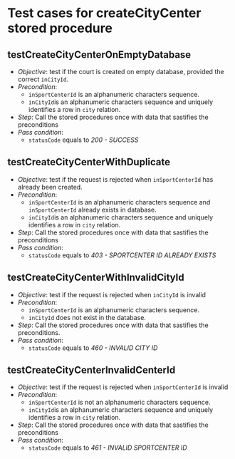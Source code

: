Test cases for createCityCenter stored procedure
===

testCreateCityCenterOnEmptyDatabase
---
+ _Objective_:  test if the court is created on empty database, provided the correct `inCityId`.
+ _Precondition_:
    + `inSportCenterId` is an alphanumeric characters sequence.
    + `inCityId`is an alphanumeric characters sequence and uniquely identifies a row in `city` relation.
+ _Step_: Call the stored procedures once with data that sastifies the preconditions
+ _Pass condition_:
    + `statusCode` equals to *200 - SUCCESS*


testCreateCityCenterWithDuplicate
---
+ _Objective_:  test if the request is rejected when `inSportCenterId` has already been created.
+ _Precondition_:
    + `inSportCenterId` is an alphanumeric characters sequence and `inSportCenterId` already exists in database.
    + `inCityId`is an alphanumeric characters sequence and uniquely identifies a row in `city` relation.
+ _Step_: Call the stored procedures once with data that sastifies the preconditions
+ _Pass condition_:
    + `statusCode` equals to *403 - SPORTCENTER ID ALREADY EXISTS*



testCreateCityCenterWithInvalidCityId
---
+ _Objective_:  test if the request is rejected when `inCityId` is invalid
+ _Precondition_:
    + `inSportCenterId` is an alphanumeric characters sequence.
    + `inCityId` does not exist in the database.
+ _Step_: Call the stored procedures once with data that sastifies the preconditions.
+ _Pass condition_:
    + `statusCode` equals to *460 - INVALID CITY ID*


testCreateCityCenterInvalidCenterId
---
+ _Objective_: test if the request is rejected when `inSportCenterId` is invalid
+ _Precondition_:
    + `inSportCenterId`  is not an alphanumeric characters sequence.
    + `inCityId`is an alphanumeric characters sequence and uniquely identifies a row in `city` relation.
+ _Step_: Call the stored procedures once with data that sastifies the preconditions
+ _Pass condition_:
    + `statusCode` equals to *461 - INVALID SPORTCENTER ID*
